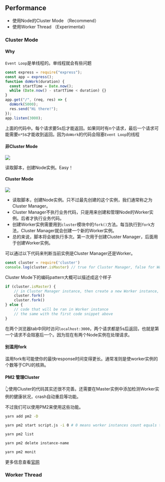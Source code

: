 ## Performance

- 使用Node的Cluster Mode （Recommend）
- 使用Worker Thread （Experimental）

### Cluster Mode

#### Why

`Event Loop`是单线程的。单线程就会有些问题

```js
const express = require("express");
const app = express();
function doWork(duration) {
  const startTime = Date.now();
  while (Date.now() - startTime < duration) {}
}
app.get("/", (req, res) => {
  doWork(5000);
  res.send("Hi there!");
});
app.listen(3000);
```

上面的代码中。每个请求要5s后才能返回。如果同时有n个请求，最后一个请求可能需要`n*5`s才能收到返回。因为`doWork`的代码会阻塞`Event Loop`的线程

#### 非Cluster Mode

![](https://ws2.sinaimg.cn/large/006tNc79gy1fzmdwhvrcfj305608k74r.jpg)

读取脚本，创建Node实例。Easy！

#### Cluster Mode

![](https://ws4.sinaimg.cn/large/006tNc79gy1fzme6su7lwj30c30a875s.jpg)

- 读取脚本，创建Node实例。只不过最先创建的这个实例，我们通常称之为Cluster Manager。 
- Cluster Manager不执行业务代码，只是用来创建和管理Node的Worker实例。后者才执行业务代码。
- 创建Worker实例需要用到`cluster`模块中的`fork()`方法。每当执行到`fork`方法，Cluster Manager就会创建一个新的Worker实例。
- 总的来说，脚本将会被执行多次。第一次用于创建Cluster Manager，后面用于创建Worker实例。

可以通过以下代码来判断当前实例是Cluster Manager还是Worker。

```js
const cluster = require('cluster')
console.log(cluster.isMaster) // true for Cluster Manager, false for Worker
```

Cluster Mode下的编码pattern大概可以描述成这个样子

```js
if (cluster.isMaster) {
    // in Cluster Manager instance, then create a new Worker instance, and run this script again
    cluster.fork()
    cluster.fork()
} else {
    // code that will be ran in Worker instance
    // the same with the first code snippet above
}
```

在两个浏览器tab中同时访问`localhost:3000`，两个请求都是5s后返回，也就是第一个请求不会阻塞后一个。因为现在有两个Node实例在处理请求。

#### 别滥用fork

滥用fork有可能使你的最快response时间变得更长。通常准则是使worker实例的个数等于CPU的核熟。

#### PM2 管理Cluster

👆使用Cluster的代码其实还很不完善。还需要在Master实例中添加检测Worker实例的健康状况，crash自动重启等功能。

不过我们可以使用PM2来使用这些功能。

```sh
yarn add pm2 -D
```

```sh
yarn pm2 start script.js -i 0 # 0 means worker instances count equals to logic cores' of this machine
```

```sh
yarn pm2 list
```

```sh
yarn pm2 delete instance-name
```

```sh
yarn pm2 monit
```

更多信息查看[官网](http://pm2.keymetrics.io/)

### Worker Thread